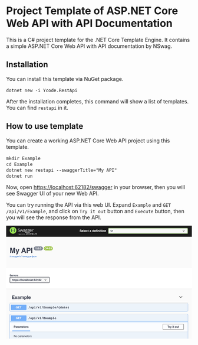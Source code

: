 # Project Template of ASP.NET Core Web API with API Documentation
This is a C# project template for the .NET Core Template Engine. It contains a simple ASP.NET Core Web API with API documentation by NSwag.

## Installation
You can install this template via NuGet package.
```
dotnet new -i Ycode.RestApi
```
After the installation completes, this command will show a list of templates. You can find `restapi` in it.

## How to use template
You can create a working ASP.NET Core Web API project using this template.
```
mkdir Example
cd Example
dotnet new restapi --swaggerTitle="My API"
dotnet run
```
Now, open [https://localhost:62182/swagger](https://localhost:62182/swagger) in your browser, then you will see Swagger UI of your new Web API.

You can try running the API via this web UI. Expand `Example` and `GET /api/v1/Example`, and click on `Try it out` button and `Execute` button, then you will see the response from the API.

![API Document Web UI](https://github.com/y-code/RestApi/raw/master/doc/images/swagger-ui.png)
